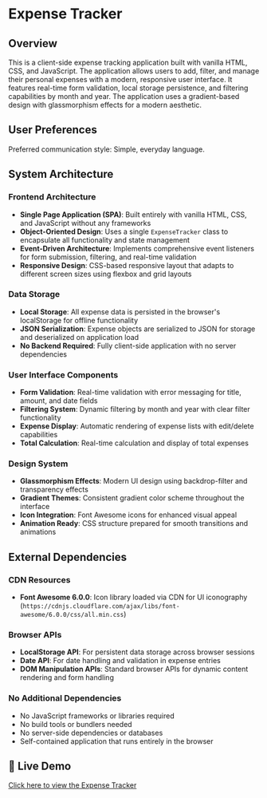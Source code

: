 # Expense Tracker

## Overview

This is a client-side expense tracking application built with vanilla HTML, CSS, and JavaScript. The application allows users to add, filter, and manage their personal expenses with a modern, responsive user interface. It features real-time form validation, local storage persistence, and filtering capabilities by month and year. The application uses a gradient-based design with glassmorphism effects for a modern aesthetic.

## User Preferences

Preferred communication style: Simple, everyday language.

## System Architecture

### Frontend Architecture
- **Single Page Application (SPA)**: Built entirely with vanilla HTML, CSS, and JavaScript without any frameworks
- **Object-Oriented Design**: Uses a single `ExpenseTracker` class to encapsulate all functionality and state management
- **Event-Driven Architecture**: Implements comprehensive event listeners for form submission, filtering, and real-time validation
- **Responsive Design**: CSS-based responsive layout that adapts to different screen sizes using flexbox and grid layouts

### Data Storage
- **Local Storage**: All expense data is persisted in the browser's localStorage for offline functionality
- **JSON Serialization**: Expense objects are serialized to JSON for storage and deserialized on application load
- **No Backend Required**: Fully client-side application with no server dependencies

### User Interface Components
- **Form Validation**: Real-time validation with error messaging for title, amount, and date fields
- **Filtering System**: Dynamic filtering by month and year with clear filter functionality
- **Expense Display**: Automatic rendering of expense lists with edit/delete capabilities
- **Total Calculation**: Real-time calculation and display of total expenses

### Design System
- **Glassmorphism Effects**: Modern UI design using backdrop-filter and transparency effects
- **Gradient Themes**: Consistent gradient color scheme throughout the interface
- **Icon Integration**: Font Awesome icons for enhanced visual appeal
- **Animation Ready**: CSS structure prepared for smooth transitions and animations

## External Dependencies

### CDN Resources
- **Font Awesome 6.0.0**: Icon library loaded via CDN for UI iconography (`https://cdnjs.cloudflare.com/ajax/libs/font-awesome/6.0.0/css/all.min.css`)

### Browser APIs
- **LocalStorage API**: For persistent data storage across browser sessions
- **Date API**: For date handling and validation in expense entries
- **DOM Manipulation APIs**: Standard browser APIs for dynamic content rendering and form handling

### No Additional Dependencies
- No JavaScript frameworks or libraries required
- No build tools or bundlers needed
- No server-side dependencies or databases
- Self-contained application that runs entirely in the browser

## 🚀 Live Demo

[Click here to view the Expense Tracker](https://cheery-puffpuff-6876d7.netlify.app/)
